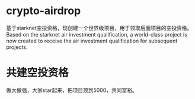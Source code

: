 # crypto-airdrop
基于starknet空投资格，现创建一个世界级项目，用于领取后面项目的空投资格。
Based on the starknet air investment qualification, a world-class project is now created to receive the air investment qualification for subsequent projects.

# 共建空投资格
做大做强，大家star起来，把项目顶到5000，共同富裕。
